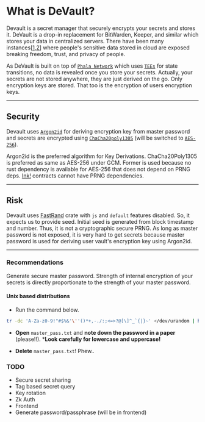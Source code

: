 # What is DeVault?

Devault is a secret manager that securely encrypts your secrets and stores it. DeVault is a drop-in replacement for BitWarden, Keeper, and similar which stores your data in centralized servers. There have been many instances[[1](https://www.arcserve.com/blog/7-most-infamous-cloud-security-breaches),[2](https://www.cybertalk.org/2022/04/26/top-5-cloud-security-breaches-and-lessons/)] where people's sensitive data stored in cloud are exposed breaking freedom, trust, and privacy of people.  

As DeVault is built on top of [`Phala Network`](https://phala.network/) which uses [`TEEs`](https://en.wikipedia.org/wiki/Trusted_execution_environment) for state transitions, no data is revealed once you store your secrets. Actually, your secrets are not stored anywhere, they are just derived on the go. Only encryption keys are stored. That too is the encryption of users encryption keys.

---

## Security

Devault uses [`Argon2id`](https://en.wikipedia.org/wiki/Argon2) for deriving encryption key from master password and secrets are encrypted using [`ChaCha20poly1305`](https://en.wikipedia.org/wiki/ChaCha20-Poly1305) (will be switched to [`AES-256`](https://en.wikipedia.org/wiki/Advanced_Encryption_Standard)).

Argon2id is the preferred algorithm for Key Derivations. ChaCha20Poly1305 is preferred as same as AES-256 under GCM. Former is used because no rust dependency is available for AES-256 that does not depend on PRNG deps. [Ink!](https://use.ink/) contracts cannot have PRNG dependencies.

---

## Risk

Devault uses [FastRand](https://github.com/smol-rs/fastrand) crate with `js` and `default` features disabled. So, it expects us to provide seed. Initial seed is generated from block timestamp and number. Thus, it is not a cryptographic secure PRNG. As long as master password is not exposed, it is very hard to get secrets because master password is used for deriving user vault's encryption key using Argon2id.

---

### Recommendations

Generate secure master password. Strength of internal encryption of your secrets is directly proportionate to the strength of your master password.

#### Unix based distributions

- Run the command below.

``` bash
tr -dc 'A-Za-z0-9!"#$%&'\''()*+,-./:;<=>?@[\]^_`{|}~' </dev/urandom | head -c 13 > master_pass.txt
```

- **Open** `master_pass.txt` and **note down the password in a paper** (please!!). ***Look carefully for lowercase and uppercase!**

- **Delete** `master_pass.txt`! Phew..

### TODO

- Secure secret sharing
- Tag based secret query
- Key rotation
- Zk Auth
- Frontend
- Generate password/passphrase (will be in frontend)

